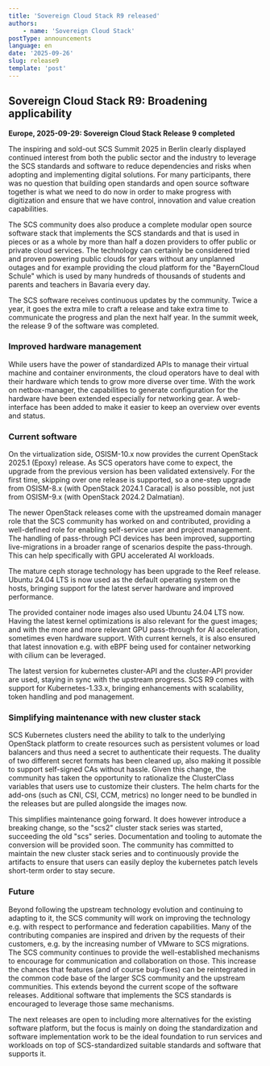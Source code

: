 ```yaml
---
title: 'Sovereign Cloud Stack R9 released'
authors:
    - name: 'Sovereign Cloud Stack'
postType: announcements
language: en
date: '2025-09-26'
slug: release9
template: 'post'
---
```


## Sovereign Cloud Stack R9: Broadening applicability

**Europe, 2025-09-29: Sovereign Cloud Stack Release 9 completed**

The inspiring and sold-out SCS Summit 2025 in Berlin clearly displayed
continued interest from both the public sector and the industry to leverage the
SCS standards and software to reduce dependencies and risks when adopting and
implementing digital solutions. For many participants, there was no question
that building open standards and open source software together is what we need
to do now in order to make progress with digitization and ensure that we
have control, innovation and value creation capabilities.

The SCS community does also produce a complete modular open source software
stack that implements the SCS standards and that is used in pieces or as a
whole by more than half a dozen providers to offer public or private cloud
services. The technology can certainly be considered tried and proven powering
public clouds for years without any unplanned outages and for example providing
the cloud platform for the "BayernCloud Schule" which is used by many hundreds
of thousands of students and parents and teachers in Bavaria every day.

The SCS software receives continuous updates by the community. Twice a year,
it goes the extra mile to craft a release and take extra time to communicate
the progress and plan the next half year. In the summit week, the release 9
of the software was completed.

### Improved hardware management

While users have the power of standardized APIs to manage their virtual
machine and container environments, the cloud operators have to deal with
their hardware which tends to grow more diverse over time. With the work
on netbox-manager, the capabilities to generate configuration for the
hardware have been extended especially for networking gear. A web-interface
has been added to make it easier to keep an overview over events and status.

### Current software

On the virtualization side, OSISM-10.x now provides the current OpenStack
2025.1 (Epoxy) release. As SCS operators have come to expect, the upgrade
from the previous version has been validated extensively. For the first
time, skipping over one release is supported, so a one-step upgrade from
OSISM-8.x (with OpenStack 2024.1 Caracal) is also possible, not just from
OSISM-9.x (with OpenStack 2024.2 Dalmatian).

The newer OpenStack releases come with the upstreamed domain manager role
that the SCS community has worked on and contributed, providing a well-defined
role for enabling self-service user and project management.
The handling of pass-through PCI devices has been improved, supporting
live-migrations in a broader range of scenarios despite the pass-through.
This can help specifically with GPU accelerated AI workloads.

The mature ceph storage technology has been upgrade to the Reef release.
Ubuntu 24.04 LTS is now used as the default operating system on the hosts,
bringing support for the latest server hardware and improved performance.

The provided container node images also used Ubuntu 24.04 LTS now. Having
the latest kernel optimizations is also relevant for the guest images; and
with the more and more relevant GPU pass-through for AI acceleration,
sometimes even hardware support. With current kernels, it is also ensured
that latest innovation e.g. with eBPF being used for container networking
with cilium can be leveraged.

The latest version for kubernetes cluster-API and the cluster-API provider
are used, staying in sync with the upstream progress. SCS R9 comes with
support for Kubernetes-1.33.x, bringing enhancements with scalability,
token handling and pod management.

### Simplifying maintenance with new cluster stack

SCS Kubernetes clusters need the ability to talk to the underlying OpenStack
platform to create resources such as persistent volumes or load balancers and
thus need a secret to authenticate their requests. The duality of two different
secret formats has been cleaned up, also making it possible to support
self-signed CAs without hassle. Given this change, the community has taken the
opportunity to rationalize the ClusterClass variables that users use to
customize their clusters. The helm charts for the add-ons (such as CNI, CSI,
CCM, metrics) no longer need to be bundled in the releases but are pulled
alongside the images now.

This simplifies maintenance going forward. It does however introduce a breaking
change, so the "scs2" cluster stack series was started, succeeding the old
"scs" series. Documentation and tooling to automate the conversion will be
provided soon. The community has committed to maintain the new cluster stack
series and to continuously provide the artifacts to ensure that users can
easily deploy the kubernetes patch levels short-term order to stay secure.

### Future

Beyond following the upstream technology evolution and continuing to adapting
to it, the SCS community will work on improving the technology e.g. with
respect to performance and federation capabilities. Many of the contributing
companies are inspired and driven by the requests of their customers, e.g. by
the increasing number of VMware to SCS migrations. The SCS
community continues to provide the well-established mechanisms to encourage for
communication and collaboration on those. This increase the chances that
features (and of course bug-fixes) can be reintegrated in the common code base
of the larger SCS community and the upstream communities.
This extends beyond the current scope of the software
releases. Additional software that implements the SCS standards is encouraged
to leverage those same mechanisms.

The next releases are open to including more alternatives for the existing
software platform, but the focus is mainly on
doing the standardization and software implementation work to be the ideal
foundation to run services and workloads on top of SCS-standardized
suitable standards and software that supports it.

